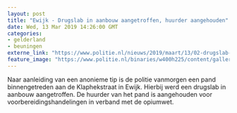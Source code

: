 ```yaml
---
layout: post
title: "Ewijk - Drugslab in aanbouw aangetroffen, huurder aangehouden"
date: Wed, 13 Mar 2019 14:26:00 GMT
categories: 
- gelderland 
- beuningen 
externe_link: "https://www.politie.nl/nieuws/2019/maart/13/02-drugslab-in-aanbouw-aangetroffen-huurder-aangehouden.html"
feature_image: "https://www.politie.nl/binaries/w400h225/content/gallery/politie/stockfotos/drugs/synthetische-drugs-2.jpg"
---
```


Naar aanleiding van een anonieme tip is de politie vanmorgen een pand binnengetreden aan de Klaphekstraat in Ewijk. Hierbij werd een drugslab in aanbouw aangetroffen. De huurder van het pand is aangehouden voor voorbereidingshandelingen in verband met de opiumwet.
